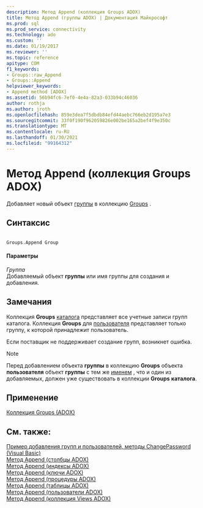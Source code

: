 ```yaml
---
description: Метод Append (коллекция Groups ADOX)
title: Метод Append (группы ADOX) | Документация Майкрософт
ms.prod: sql
ms.prod_service: connectivity
ms.technology: ado
ms.custom: ''
ms.date: 01/19/2017
ms.reviewer: ''
ms.topic: reference
apitype: COM
f1_keywords:
- Groups::raw_Append
- Groups::Append
helpviewer_keywords:
- Append method [ADOX]
ms.assetid: 56b94fc6-7ef0-4e4a-82a3-033b94c46036
author: rothja
ms.author: jroth
ms.openlocfilehash: 859e3dea7f5dbdb84efd44aebc766eb2d195a7e3
ms.sourcegitcommit: 33f0f190f962059826e002be165a2bef4f9e350c
ms.translationtype: MT
ms.contentlocale: ru-RU
ms.lasthandoff: 01/30/2021
ms.locfileid: "99164312"
---
```

# <a name="append-method-adox-groups"></a>Метод Append (коллекция Groups ADOX)
Добавляет новый объект [группы](./group-object-adox.md) в коллекцию [Groups](./groups-collection-adox.md) .  
  
## <a name="syntax"></a>Синтаксис  
  
```  
  
Groups.Append Group  
```  
  
#### <a name="parameters"></a>Параметры  
 *Группа*  
 Добавляемый объект **группы** или имя группы для создания и добавления.  
  
## <a name="remarks"></a>Замечания  
 Коллекция **Groups** [каталога](./catalog-object-adox.md) представляет все учетные записи групп каталога. Коллекция **Groups** для [пользователя](./user-object-adox.md) представляет только группу, к которой принадлежит пользователь.  
  
 Если поставщик не поддерживает создание групп, возникнет ошибка.  
  
> [!NOTE]
>  Перед добавлением объекта **группы** в коллекцию **Groups** объекта **пользователя** объект **группы** с тем же [именем](./name-property-adox.md) , что и один из добавляемых, должен уже существовать в коллекции **Groups** **каталога**.  
  
## <a name="applies-to"></a>Применение  
 [Коллекция Groups (ADOX)](./groups-collection-adox.md)  
  
## <a name="see-also"></a>См. также:  
 [Пример добавления групп и пользователей, методы ChangePassword (Visual Basic)](./groups-and-users-append-changepassword-methods-example-vb.md)   
 [Метод Append (столбцы ADOX)](./append-method-adox-columns.md)   
 [Метод Append (индексы ADOX)](./append-method-adox-indexes.md)   
 [Метод Append (ключи ADOX)](./append-method-adox-keys.md)   
 [Метод Append (процедуры ADOX)](./append-method-adox-procedures.md)   
 [Метод Append (таблицы ADOX)](./append-method-adox-tables.md)   
 [Метод Append (пользователи ADOX)](./append-method-adox-users.md)   
 [Метод Append (коллекция Views ADOX)](./append-method-adox-views.md)